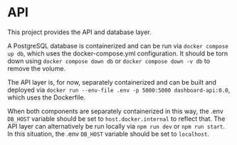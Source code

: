 # API

This project provides the API and database layer.

A PostgreSQL database is containerized and can be run via `docker compose up db`, which uses the docker-compose.yml configuration. It should be torn down using `docker compose down db` or `docker compose down -v db` to remove the volume.

The API layer is, for now, separately containerized and can be built and deployed via `docker run --env-file .env -p 5000:5000 dashboard-api:0.0`, which uses the Dockerfile.

When both components are separately containerized in this way, the .env `DB_HOST` variable should be set to `host.docker.internal` to reflect that. The API layer can alternatively be run locally via `npm run dev` or `npm run start`. In this situation, the .env `DB_HOST` variable should be set to `localhost`.
